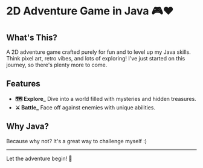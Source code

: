 # 2D Adventure Game in Java 🎮❤️

## What's This?
A 2D adventure game crafted purely for fun and to level up my Java skills. Think pixel art, retro vibes, and lots of exploring! I've just started on this journey, so there's plenty more to come.

## Features
- **🗺️ Explore_** Dive into a world filled with mysteries and hidden treasures.
- **⚔️ Battle_** Face off against enemies with unique abilities.

## Why Java?
Because why not? It's a great way to challenge myself :)

---

Let the adventure begin! 🚀
